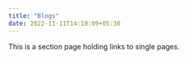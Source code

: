 ```yaml
---
title: "Blogs"
date: 2022-11-11T14:19:09+05:30
---
```


This is a section page holding links to single pages.
